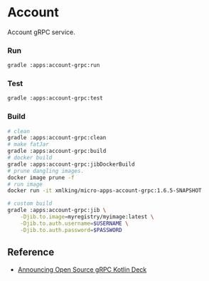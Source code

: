 # Account

Account gRPC service. 

### Run
```bash
gradle :apps:account-grpc:run
```

### Test
```bash
gradle :apps:account-grpc:test
```

### Build
```bash
# clean
gradle :apps:account-grpc:clean
# make fatJar
gradle :apps:account-grpc:build
# docker build
gradle :apps:account-grpc:jibDockerBuild
# prune dangling images.
docker image prune -f
# run image
docker run -it xmlking/micro-apps-account-grpc:1.6.5-SNAPSHOT
```

```bash
# custom build
gradle :apps:account-grpc:jib \
    -Djib.to.image=myregistry/myimage:latest \
    -Djib.to.auth.username=$USERNAME \
    -Djib.to.auth.password=$PASSWORD
```

## Reference 
- [Announcing Open Source gRPC Kotlin Deck](https://www.cncf.io/wp-content/uploads/2020/04/Announcing-Open-Source-gRPC-Kotlin.pdf)
